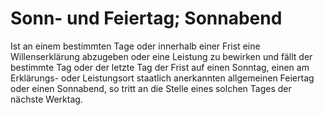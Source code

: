 # Sonn- und Feiertag; Sonnabend

Ist an einem bestimmten Tage oder innerhalb einer Frist eine Willenserklärung abzugeben oder eine Leistung zu bewirken und fällt der bestimmte Tag oder der letzte Tag der Frist auf einen Sonntag, einen am Erklärungs- oder Leistungsort staatlich anerkannten allgemeinen Feiertag oder einen Sonnabend, so tritt an die Stelle eines solchen Tages der nächste Werktag. 

